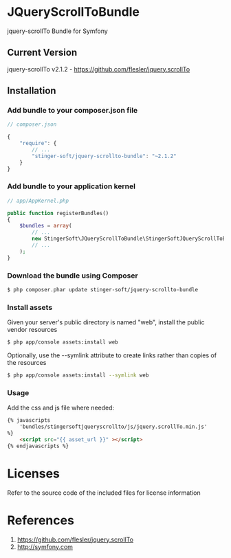 # JQueryScrollToBundle
jquery-scrollTo Bundle for Symfony

## Current Version

jquery-scrollTo v2.1.2 - https://github.com/flesler/jquery.scrollTo

## Installation

### Add bundle to your composer.json file

``` js
// composer.json

{
    "require": {
		// ...
        "stinger-soft/jquery-scrollto-bundle": "~2.1.2"
    }
}
```

### Add bundle to your application kernel

``` php
// app/AppKernel.php

public function registerBundles()
{
    $bundles = array(
        // ...
        new StingerSoft\JQueryScrollToBundle\StingerSoftJQueryScrollToBundle(),
        // ...
    );
}
```

### Download the bundle using Composer

``` bash
$ php composer.phar update stinger-soft/jquery-scrollto-bundle
```

### Install assets

Given your server's public directory is named "web", install the public vendor resources

``` bash
$ php app/console assets:install web
```

Optionally, use the --symlink attribute to create links rather than copies of the resources 

``` bash
$ php app/console assets:install --symlink web
```

### Usage

Add the css and js file where needed:

``` html
{% javascripts
	'bundles/stingersoftjqueryscrollto/js/jquery.scrollTo.min.js'
%}
	<script src="{{ asset_url }}" ></script>
{% endjavascripts %}
```


# Licenses

Refer to the source code of the included files for license information

# References

1. https://github.com/flesler/jquery.scrollTo
2. http://symfony.com

